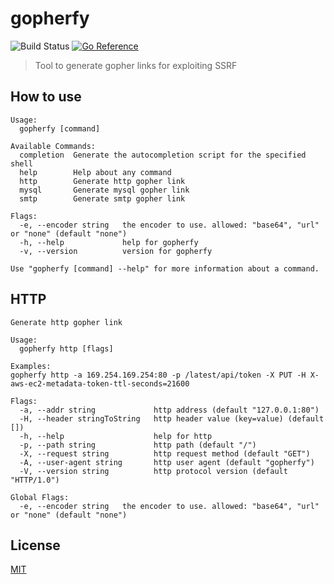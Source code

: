# gopherfy
![Build Status](https://github.com/hupe1980/gopherfy/workflows/build/badge.svg) 
[![Go Reference](https://pkg.go.dev/badge/github.com/hupe1980/gopherfy.svg)](https://pkg.go.dev/github.com/hupe1980/gopherfy)
> Tool to generate gopher links for exploiting SSRF

## How to use
```
Usage:
  gopherfy [command]

Available Commands:
  completion  Generate the autocompletion script for the specified shell
  help        Help about any command
  http        Generate http gopher link
  mysql       Generate mysql gopher link
  smtp        Generate smtp gopher link

Flags:
  -e, --encoder string   the encoder to use. allowed: "base64", "url" or "none" (default "none")
  -h, --help             help for gopherfy
  -v, --version          version for gopherfy

Use "gopherfy [command] --help" for more information about a command.
```

## HTTP

```
Generate http gopher link

Usage:
  gopherfy http [flags]

Examples:
gopherfy http -a 169.254.169.254:80 -p /latest/api/token -X PUT -H X-aws-ec2-metadata-token-ttl-seconds=21600

Flags:
  -a, --addr string             http address (default "127.0.0.1:80")
  -H, --header stringToString   http header value (key=value) (default [])
  -h, --help                    help for http
  -p, --path string             http path (default "/")
  -X, --request string          http request method (default "GET")
  -A, --user-agent string       http user agent (default "gopherfy")
  -V, --version string          http protocol version (default "HTTP/1.0")

Global Flags:
  -e, --encoder string   the encoder to use. allowed: "base64", "url" or "none" (default "none")
```
## License
[MIT](LICENCE)

